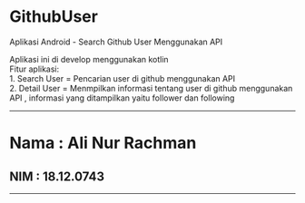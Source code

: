 # GithubUser
Aplikasi Android - Search Github User Menggunakan API

Aplikasi ini di develop menggunakan kotlin
<br>
Fitur aplikasi:
<br>1. Search User = Pencarian user di github menggunakan API
<br>2. Detail User = Menmpilkan informasi tentang user di github menggunakan API , informasi yang ditampilkan yaitu follower dan following
<hr>
<h1>Nama : Ali Nur Rachman</h1>
<h2>NIM : 18.12.0743</h2>
<hr>
